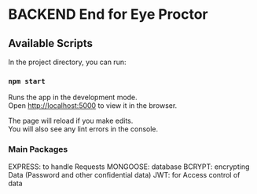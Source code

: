 # BACKEND End for Eye Proctor

## Available Scripts

In the project directory, you can run:

### `npm start`

Runs the app in the development mode.\
Open [http://localhost:5000](http://localhost:5000) to view it in the browser.

The page will reload if you make edits.\
You will also see any lint errors in the console.

### Main Packages

EXPRESS: to handle Requests
MONGOOSE: database
BCRYPT: encrypting Data (Password and other confidential data)
JWT: for Access control of data
